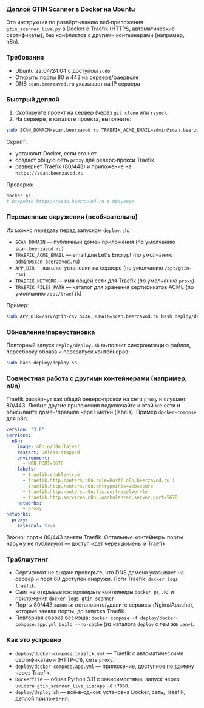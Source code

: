 ### Деплой GTIN Scanner в Docker на Ubuntu

Это инструкция по развёртыванию веб‑приложения `gtin_scanner_live.py` в Docker с Traefik (HTTPS, автоматические сертификаты), без конфликтов с другими контейнерами (например, n8n).

### Требования
- Ubuntu 22.04/24.04 с доступом `sudo`
- Открыты порты 80 и 443 на сервере/фаерволе
- DNS `scan.beerzavod.ru` указывает на IP сервера

### Быстрый деплой
1. Скопируйте проект на сервер (через `git clone` или `rsync`).
2. На сервере, в каталоге проекта, выполните:
```bash
sudo SCAN_DOMAIN=scan.beerzavod.ru TRAEFIK_ACME_EMAIL=admin@scan.beerzavod.ru bash deploy/deploy.sh
```
Скрипт:
- установит Docker, если его нет
- создаст общую сеть `proxy` для реверс‑прокси Traefik
- развернёт Traefik (80/443) и приложение на `https://scan.beerzavod.ru`

Проверка:
```bash
docker ps
# Откройте https://scan.beerzavod.ru в браузере
```

### Переменные окружения (необязательно)
Их можно передать перед запуском `deploy.sh`:
- `SCAN_DOMAIN` — публичный домен приложения (по умолчанию `scan.beerzavod.ru`)
- `TRAEFIK_ACME_EMAIL` — email для Let's Encrypt (по умолчанию `admin@scan.beerzavod.ru`)
- `APP_DIR` — каталог установки на сервере (по умолчанию `/opt/gtin-csv`)
- `TRAEFIK_NETWORK` — имя общей сети для Traefik (по умолчанию `proxy`)
- `TRAEFIK_FILES_PATH` — каталог для хранения сертификатов ACME (по умолчанию `/opt/traefik`)

Пример:
```bash
sudo APP_DIR=/srv/gtin-csv SCAN_DOMAIN=scan.beerzavod.ru bash deploy/deploy.sh
```

### Обновление/переустановка
Повторный запуск `deploy/deploy.sh` выполнит синхронизацию файлов, пересборку образа и перезапуск контейнеров:
```bash
sudo bash deploy/deploy.sh
```

### Совместная работа с другими контейнерами (например, n8n)
Traefik развёрнут как общий реверс‑прокси на сети `proxy` и слушает 80/443. Любые другие приложения подключайте к этой же сети и описывайте домен/правила через метки (labels). Пример `docker-compose` для n8n:
```yaml
version: "3.8"
services:
  n8n:
    image: n8nio/n8n:latest
    restart: unless-stopped
    environment:
      - N8N_PORT=5678
    labels:
      - traefik.enable=true
      - traefik.http.routers.n8n.rule=Host(`n8n.beerzavod.ru`)
      - traefik.http.routers.n8n.entrypoints=websecure
      - traefik.http.routers.n8n.tls.certresolver=le
      - traefik.http.services.n8n.loadbalancer.server.port=5678
    networks:
      - proxy
networks:
  proxy:
    external: true
```
Важно: порты 80/443 заняты Traefik. Остальные контейнеры порты наружу не публикуют — доступ идёт через домены и Traefik.

### Траблшутинг
- Сертификат не выдан: проверьте, что DNS домена указывает на сервер и порт 80 доступен снаружи. Логи Traefik: `docker logs traefik`.
- Сайт не открывается: проверьте контейнеры `docker ps`, логи приложения `docker logs gtin-scanner`.
- Порты 80/443 заняты: остановите/удалите сервисы (Nginx/Apache), которые заняли порты, до запуска Traefik.
- Повторная сборка без кэша: `docker compose -f deploy/docker-compose.app.yml build --no-cache` (из каталога `deploy` с тем же `.env`).

### Как это устроено
- `deploy/docker-compose.traefik.yml` — Traefik с автоматическими сертификатами (HTTP‑01), сеть `proxy`.
- `deploy/docker-compose.app.yml` — приложение, доступное по домену через Traefik.
- `Dockerfile` — образ Python 3.11 с зависимостями, запуск через `uvicorn gtin_scanner_live_iis:app` на `:7860`.
- `deploy/deploy.sh` — всё‑в‑одном: установка Docker, сеть, Traefik, деплой приложения.


